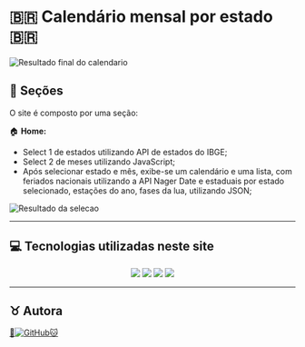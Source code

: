 # 🇧🇷 Calendário mensal por estado 🇧🇷

![Resultado final do calendario](/imgs/Screenshot_Calendário_mensal_por_estado.png)

## 🎨 Seções

O site é composto por uma seção:

🏠 **Home:** 

- Select 1 de estados utilizando API de estados do IBGE;
- Select 2 de meses utilizando JavaScript;
- Após selecionar estado e mês, exibe-se um calendário e uma lista, com feriados nacionais utilizando a API Nager Date e estaduais por estado selecionado, estações do ano, fases da lua, utilizando JSON;

![Resultado da selecao](/imgs/Screenshot_Calendário_mensal_por_estado_resultado.png)

---

## 💻 Tecnologias utilizadas neste site

<p align="center">
    <img src="https://img.shields.io/badge/HTML5-E34F26?style=for-the-badge&logo=html5&logoColor=white" />
    <img src="https://img.shields.io/badge/CSS3-1572B6?style=for-the-badge&logo=css3&logoColor=white" />
    <img src="https://img.shields.io/badge/Bootstrap-563D7C?style=for-the-badge&logo=bootstrap&logoColor=white" />
    <img src="https://img.shields.io/badge/JavaScript-F7DF1E?style=for-the-badge&logo=javascript&logoColor=black"/>
</p>

---

<h2>♉ Autora</h2>

<a href="https://github.com/Jana-SI">
  🐶<img src="https://img.shields.io/badge/GitHub-100000?style=for-the-badge&logo=github&logoColor=white" alt="GitHub"/>🐱
</a>
